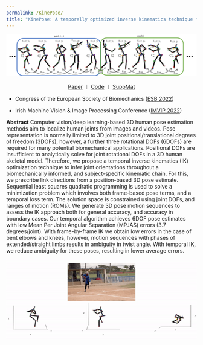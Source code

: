 ```yaml
---
permalink: /KinePose/
title: "KinePose: A temporally optimized inverse kinematics technique for 6DOF human pose estimation with biomechanical constraints"
---
```


<p align="center">
  <img src="/assets/images/KinePose/KinePose2.png" width="900">
</p>

<p style="text-align: center;">
<a href="https://arxiv.org/" target="_blank">Paper</a> ︱ <a href="https://github.com/" target="_blank">Code</a> ︱ <a href="https://kevgildea.github.io/assets/images/KinePose/SuppMat.pdf" target="_blank">SuppMat</a>
</p>

- Congress of the European Society of Biomechanics (<a href="https://esbiomech.org/welcome-to-the-european-society-of-biomechanics-esbiomech/esb-related-publications/esb-congresses-abstracts/" target="_blank">ESB 2022</a>)

- Irish Machine Vision & Image Processing Conference (<a href="https://imvipconference.github.io/" target="_blank">IMVIP 2022</a>)


**Abstract**
Computer vision/deep learning-based 3D human pose estimation methods aim to localize human joints from images and videos. Pose representation is normally limited to 3D joint positional/translational degrees of freedom (3DOFs), however, a further three rotational DOFs (6DOFs) are required for many potential biomechanical applications. Positional DOFs are insufficient to analytically solve for joint rotational DOFs in a 3D human skeletal model. Therefore, we propose a temporal inverse kinematics (IK) optimization technique to infer joint orientations throughout a biomechanically informed, and subject-specific kinematic chain. For this, we prescribe link directions from a position-based 3D pose estimate. Sequential least squares quadratic programming is used to solve a minimization problem which involves both frame-based pose terms, and a temporal loss term. The solution space is constrained using joint DOFs, and ranges of motion (ROMs). We generate 3D pose motion sequences to assess the IK approach both for general accuracy, and accuracy in boundary cases.
Our temporal algorithm achieves 6DOF pose estimates with low Mean Per Joint Angular Separation (MPJAS) errors (3.7 degrees/joint). With frame-by-frame IK we obtain low errors in the case of bent elbows and knees, however, motion sequences with phases of extended/straight limbs results in ambiguity in twist angle. With temporal IK, we reduce ambiguity for these poses, resulting in lower average errors.


<p align="center">
  <img src="/assets/images/KinePose/Baseball.gif" width="900">
</p>



